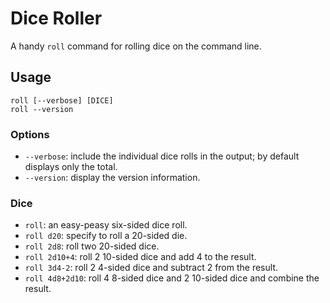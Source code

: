 Dice Roller
===========

A handy `roll` command for rolling dice on the command line.

Usage
-----

```
roll [--verbose] [DICE]
roll --version
```

### Options

* `--verbose`: include the individual dice rolls in the output; by default displays only the total.
* `--version`: display the version information.

### Dice

* `roll`: an easy-peasy six-sided dice roll.
* `roll d20`: specify to roll a 20-sided die.
* `roll 2d8`: roll two 20-sided dice.
* `roll 2d10+4`: roll 2 10-sided dice and add 4 to the result.
* `roll 3d4-2`: roll 2 4-sided dice and subtract 2 from the result.
* `roll 4d8+2d10`: roll 4 8-sided dice and 2 10-sided dice and combine the result.

